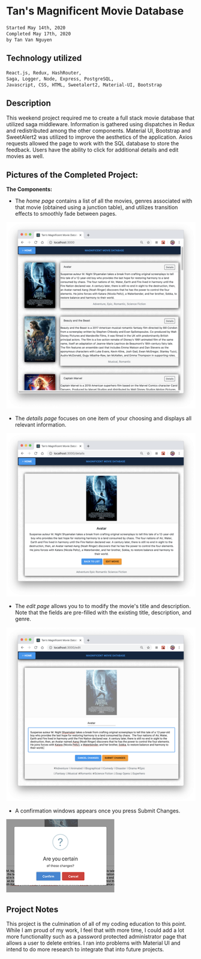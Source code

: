 # Tan's Magnificent Movie Database

    Started May 14th, 2020
    Completed May 17th, 2020
    by Tan Van Nguyen

## Technology utilized

    React.js, Redux, HashRouter, 
    Saga, Logger, Node, Express, PostgreSQL,
    Javascript, CSS, HTML, Sweetalert2, Material-UI, Bootstrap

## Description

This weekend project required me to create a full stack movie database that utilized saga middleware.  Information is gathered using dispatches in Redux and redistributed among the other components.  Material UI, Bootstrap and SweetAlert2 was utilized to improve the aesthetics of the application.  Axios requests allowed the page to work with the SQL database to store the feedback.  Users have the ability to click for additional details and edit movies as well.

## Pictures of the Completed Project:

**The Components:**

- The *home page* contains a list of all the movies, genres associated with that movie (obtained using a junction table), and utilizes transition effects to smoothly fade between pages.

![Home Page](example/home.png)

- The *details page* focuses on one item of your choosing and displays all relevant information.

![Details](example/details.png)

- The *edit page* allows you to to modify the movie's title and description.  Note that the fields are pre-filled with the existing title, description, and genre.

![Edit](example/edit.png)

- A confirmation windows appears once you press Submit Changes.

![Confirmation](example/confirmation.png)

## Project Notes

This project is the culmination of all of my coding education to this point.  While I am proud of my work, I feel that with more time, I could add a lot more functionality such as a password protected administrator page that allows a user to delete entries.  I ran into problems with Material UI and intend to do more research to integrate that into future projects.